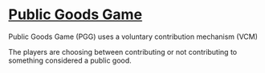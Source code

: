 # [Public Goods Game](https://www.youtube.com/watch?v=zuNrl-QCCTU)

Public Goods Game (PGG) uses a voluntary contribution mechanism (VCM)

The players are choosing between contributing or not contributing to something considered a public good. 